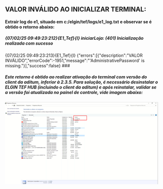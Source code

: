 ## VALOR INVÁLIDO AO INICIALIZAR TERMINAL:


#### Extrair log do e1, situado em c:/elgin/tef/logs/e1_log.txt e observar se é obtido o retorno abaixo:

##### {07/02/25 09:49:23:212}{E1_Tef}{I} 		 iniciarLoja: (401) Inicialização realizada com sucesso
{07/02/25 09:49:23:213}{E1_Tef}{I} 		 {"errors":[{"description":"VALOR INVÁLIDO","errorCode":-1951,"message":"'AdministrativePassword' is missing."}],"success":false} ###

##### Este retorno é obtido ao realizar ativação do terminal com versão do client da aditum, inferior à 2.3.5. Para solução, é necessário desinstalar o ELGIN TEF HUB (incluindo o client da aditum) e após reinstalar, validar se a versão foi atualizada no painel de controle, vide imagem abaixo:

![Logo do GitHub](https://github.com/TefElgin/TEF-HUB/blob/80f9b4d92a49e2426e968e0da688c198377d539a/Aditum/Imagens/Valor%20Invalido/APLICACAO%20ADITUM.png)
